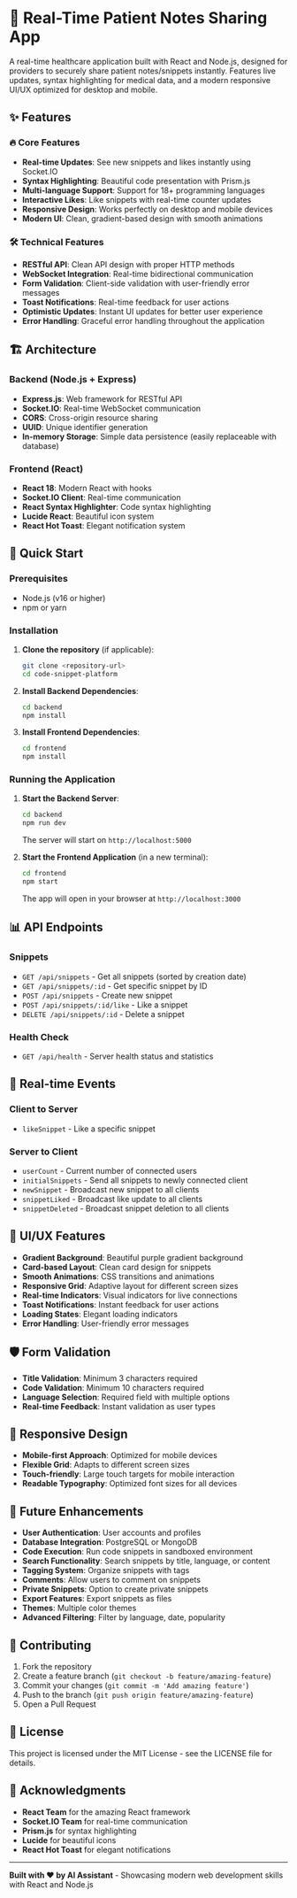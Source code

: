# 🚀  Real-Time Patient Notes Sharing App

A real-time healthcare application built with React and Node.js, designed for providers to securely share patient notes/snippets instantly. Features live updates, syntax highlighting for medical data, and a modern responsive UI/UX optimized for desktop and mobile.

## ✨ Features

### 🔥 Core Features
- **Real-time Updates**: See new snippets and likes instantly using Socket.IO
- **Syntax Highlighting**: Beautiful code presentation with Prism.js
- **Multi-language Support**: Support for 18+ programming languages
- **Interactive Likes**: Like snippets with real-time counter updates
- **Responsive Design**: Works perfectly on desktop and mobile devices
- **Modern UI**: Clean, gradient-based design with smooth animations

### 🛠 Technical Features
- **RESTful API**: Clean API design with proper HTTP methods
- **WebSocket Integration**: Real-time bidirectional communication
- **Form Validation**: Client-side validation with user-friendly error messages
- **Toast Notifications**: Real-time feedback for user actions
- **Optimistic Updates**: Instant UI updates for better user experience
- **Error Handling**: Graceful error handling throughout the application

## 🏗 Architecture

### Backend (Node.js + Express)
- **Express.js**: Web framework for RESTful API
- **Socket.IO**: Real-time WebSocket communication
- **CORS**: Cross-origin resource sharing
- **UUID**: Unique identifier generation
- **In-memory Storage**: Simple data persistence (easily replaceable with database)

### Frontend (React)
- **React 18**: Modern React with hooks
- **Socket.IO Client**: Real-time communication
- **React Syntax Highlighter**: Code syntax highlighting
- **Lucide React**: Beautiful icon system
- **React Hot Toast**: Elegant notification system

## 🚀 Quick Start

### Prerequisites
- Node.js (v16 or higher)
- npm or yarn

### Installation

1. **Clone the repository** (if applicable):
   ```bash
   git clone <repository-url>
   cd code-snippet-platform
   ```

2. **Install Backend Dependencies**:
   ```bash
   cd backend
   npm install
   ```

3. **Install Frontend Dependencies**:
   ```bash
   cd frontend
   npm install
   ```

### Running the Application

1. **Start the Backend Server**:
   ```bash
   cd backend
   npm run dev
   ```
   The server will start on `http://localhost:5000`

2. **Start the Frontend Application** (in a new terminal):
   ```bash
   cd frontend
   npm start
   ```
   The app will open in your browser at `http://localhost:3000`

## 📊 API Endpoints

### Snippets
- `GET /api/snippets` - Get all snippets (sorted by creation date)
- `GET /api/snippets/:id` - Get specific snippet by ID
- `POST /api/snippets` - Create new snippet
- `POST /api/snippets/:id/like` - Like a snippet
- `DELETE /api/snippets/:id` - Delete a snippet

### Health Check
- `GET /api/health` - Server health status and statistics

## 🔌 Real-time Events

### Client to Server
- `likeSnippet` - Like a specific snippet

### Server to Client
- `userCount` - Current number of connected users
- `initialSnippets` - Send all snippets to newly connected client
- `newSnippet` - Broadcast new snippet to all clients
- `snippetLiked` - Broadcast like update to all clients
- `snippetDeleted` - Broadcast snippet deletion to all clients

## 🎨 UI/UX Features

- **Gradient Background**: Beautiful purple gradient background
- **Card-based Layout**: Clean card design for snippets
- **Smooth Animations**: CSS transitions and animations
- **Responsive Grid**: Adaptive layout for different screen sizes
- **Real-time Indicators**: Visual indicators for live connections
- **Toast Notifications**: Instant feedback for user actions
- **Loading States**: Elegant loading indicators
- **Error Handling**: User-friendly error messages

## 🛡 Form Validation

- **Title Validation**: Minimum 3 characters required
- **Code Validation**: Minimum 10 characters required
- **Language Selection**: Required field with multiple options
- **Real-time Feedback**: Instant validation as user types

## 📱 Responsive Design

- **Mobile-first Approach**: Optimized for mobile devices
- **Flexible Grid**: Adapts to different screen sizes
- **Touch-friendly**: Large touch targets for mobile interaction
- **Readable Typography**: Optimized font sizes for all devices

## 🔮 Future Enhancements

- **User Authentication**: User accounts and profiles
- **Database Integration**: PostgreSQL or MongoDB
- **Code Execution**: Run code snippets in sandboxed environment
- **Search Functionality**: Search snippets by title, language, or content
- **Tagging System**: Organize snippets with tags
- **Comments**: Allow users to comment on snippets
- **Private Snippets**: Option to create private snippets
- **Export Features**: Export snippets as files
- **Themes**: Multiple color themes
- **Advanced Filtering**: Filter by language, date, popularity

## 🤝 Contributing

1. Fork the repository
2. Create a feature branch (`git checkout -b feature/amazing-feature`)
3. Commit your changes (`git commit -m 'Add amazing feature'`)
4. Push to the branch (`git push origin feature/amazing-feature`)
5. Open a Pull Request

## 📄 License

This project is licensed under the MIT License - see the LICENSE file for details.

## 🙏 Acknowledgments

- **React Team** for the amazing React framework
- **Socket.IO Team** for real-time communication
- **Prism.js** for syntax highlighting
- **Lucide** for beautiful icons
- **React Hot Toast** for elegant notifications

---

**Built with ❤️ by AI Assistant** - Showcasing modern web development skills with React and Node.js
